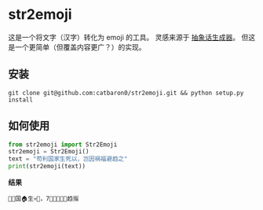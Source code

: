 # str2emoji

这是一个将文字（汉字）转化为 emoji 的工具。
灵感来源于 [抽象话生成器](https://chouxiang.ml/)。
但这是一个更简单（但覆盖内容更广？）的实现。

## 安装
```shell
git clone git@github.com:catbaron0/str2emoji.git && python setup.py install
```

## 如何使用

```python
from str2emoji import Str2Emoji
str2emoji = Str2Emoji()
text = "苟利国家生死以，岂因祸福避趋之"
print(str2emoji(text))
```
**结果**

`🐶🌰国🏠生💀🐜，7⃣🎵🔥🦇👃趋🈯`


